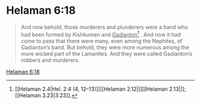 # Helaman 6:18

> And now behold, those murderers and plunderers were a band who had been formed by Kishkumen and <u>Gadianton</u>[^a] . And now it had come to pass that there were many, even among the Nephites, of Gadianton’s band. But behold, they were more numerous among the more wicked part of the Lamanites. And they were called Gadianton’s robbers and murderers.

[Helaman 6:18](https://www.churchofjesuschrist.org/study/scriptures/bofm/hel/6?lang=eng&id=p18#p18)


[^a]: [[Helaman 2.4|Hel. 2:4 (4, 12–13)]][[Helaman 2.12|]][[Helaman 2.13|]]; [[Helaman 3.23|3:23]].  
